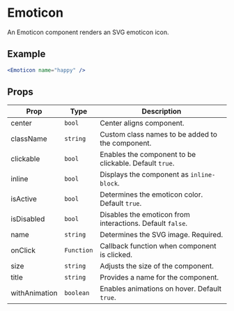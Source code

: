 # Emoticon

An Emoticon component renders an SVG emoticon icon.

## Example

```jsx
<Emoticon name="happy" />
```

## Props

| Prop          | Type       | Description                                               |
| ------------- | ---------- | --------------------------------------------------------- |
| center        | `bool`     | Center aligns component.                                  |
| className     | `string`   | Custom class names to be added to the component.          |
| clickable     | `bool`     | Enables the component to be clickable. Default `true`.    |
| inline        | `bool`     | Displays the component as `inline-block`.                 |
| isActive      | `bool`     | Determines the emoticon color. Default `true`.            |
| isDisabled    | `bool`     | Disables the emoticon from interactions. Default `false`. |
| name          | `string`   | Determines the SVG image. Required.                       |
| onClick       | `Function` | Callback function when component is clicked.              |
| size          | `string`   | Adjusts the size of the component.                        |
| title         | `string`   | Provides a name for the component.                        |
| withAnimation | `boolean`  | Enables animations on hover. Default `true`.              |
